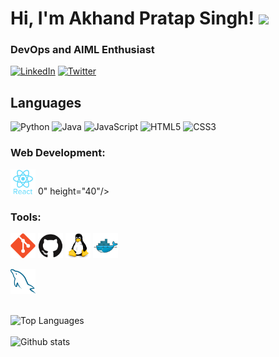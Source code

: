 <h1> Hi, I'm Akhand Pratap Singh! <img src="https://raw.githubusercontent.com/MartinHeinz/MartinHeinz/master/wave.gif" width="30px"></a>
</h1>
<h3> DevOps and AIML Enthusiast</h3>

 
[![LinkedIn](https://img.shields.io/badge/LinkedIn-%230077B5.svg?logo=linkedin&logoColor=white)](https://www.linkedin.com/in/akhand6886/) 
[![Twitter](https://img.shields.io/badge/Twitter-%231DA1F2.svg?logo=Twitter&logoColor=white)](https://x.com/AkSingh48614167) 

  
<h2>Languages</h2>

![Python](https://img.shields.io/badge/python-3670A0?style=for-the-badge&logo=python&logoColor=ffdd54) 
![Java](https://img.shields.io/badge/java-%23ED8B00.svg?style=for-the-badge&logo=java&logoColor=white) 
![JavaScript](https://img.shields.io/badge/javascript-%23323330.svg?style=for-the-badge&logo=javascript&logoColor=%23F7DF1E) 
![HTML5](https://img.shields.io/badge/html5-%23E34F26.svg?style=for-the-badge&logo=html5&logoColor=white) 
![CSS3](https://img.shields.io/badge/css3-%231572B6.svg?style=for-the-badge&logo=css3&logoColor=white) 



</p>  
<h3>Web Development:</h3>
<p>

<a href="https://reactjs.org/" target="_blank"> <img src="https://raw.githubusercontent.com/devicons/devicon/master/icons/react/react-original-wordmark.svg" alt="react" width="40" height="40"/></a>
0" height="40"/></a-->
</p>
<h3>Tools:</h3>
<p>
<a href="https://git-scm.com/" target="_blank"> <img src="https://raw.githubusercontent.com/devicons/devicon/master/icons/git/git-original.svg" alt="Git" width="40" height="40"/></a>
<a href="https://github.com/" target="_blank"> <img src="https://raw.githubusercontent.com/devicons/devicon/master/icons/github/github-original.svg" alt="GitHub" width="40" height="40"/></a>
<a href="https://www.linux.org/" target="_blank"> <img src="https://raw.githubusercontent.com/devicons/devicon/master/icons/linux/linux-original.svg" alt="Linux" width="40" height="40"/></a>
<a href="https://www.docker.com/" target="_blank"> <img src="https://raw.githubusercontent.com/devicons/devicon/master/icons/docker/docker-original.svg" alt="Docker" width="40" height="40"/></a>

<a href="https://www.mysql.com/" target="_blank"> <img src="https://github.com/devicons/devicon/raw/master/icons/mysql/mysql-original.svg" alt="MySQL" width="40" height="40"/></a>  

</p>
<br>

<div><img src="https://github-readme-stats.vercel.app/api/top-langs/?username=akhand6886&layout=compact&theme=highcontrast&hide=PHP" alt="Top Languages" /></div>
<br>
<div><img src="https://github-readme-stats.vercel.app/api?username=akhand6886&show_icons=true&theme=highcontrast&include_all_commits=true&count_private=true%22" alt="Github stats" /></div>
